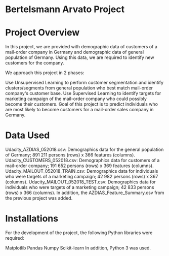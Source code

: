 # Bertelsmann Arvato Project

# Project Overview
In this project, we are provided with demographic data of customers of a mail-order company in Germany and demographic data of general population of Germany. Using this data, we are required to identify new customers for the company.

We approach this project in 2 phases:

Use Unsupervised Learning to perform customer segmentation and identify clusters/segments from general population who best match mail-order company's customer base.
Use Supervised Learning to identify targets for marketing campaign of the mail-order company who could possibly become their customers.
Goal of this project is to predict individuals who are most likely to become customers for a mail-order sales company in Germany.

# Data Used 
Udacity_AZDIAS_052018.csv: Demographics data for the general population of Germany; 891 211 persons (rows) x 366 features (columns). Udacity_CUSTOMERS_052018.csv: Demographics data for customers of a mail-order company; 191 652 persons (rows) x 369 features (columns). Udacity_MAILOUT_052018_TRAIN.csv: Demographics data for individuals who were targets of a marketing campaign; 42 982 persons (rows) x 367 (columns). Udacity_MAILOUT_052018_TEST.csv: Demographics data for individuals who were targets of a marketing campaign; 42 833 persons (rows) x 366 (columns). In addition, the AZDIAS_Feature_Summary.csv from the previous project was added.

# Installations
For the development of the project, the following Python libraries were required:

Matplotlib Pandas Numpy Scikit-learn In addition, Python 3 was used.
